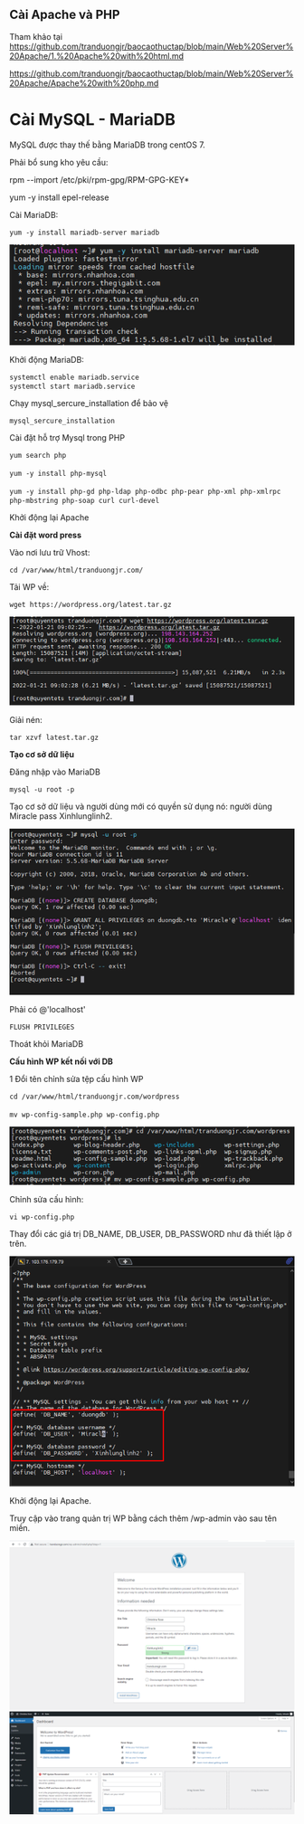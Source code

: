 ## Cài Apache và PHP

Tham khảo tại 
https://github.com/tranduongjr/baocaothuctap/blob/main/Web%20Server%20Apache/1.%20Apache%20with%20html.md

https://github.com/tranduongjr/baocaothuctap/blob/main/Web%20Server%20Apache/Apache%20with%20php.md

# Cài MySQL - MariaDB

MySQL được thay thế bằng MariaDB trong centOS 7.

Phải bổ sung kho yêu cầu:

rpm --import /etc/pki/rpm-gpg/RPM-GPG-KEY*

yum -y install epel-release

Cài MariaDB:

```
yum -y install mariadb-server mariadb
```

<img src="img/11.png">

Khởi động MariaDB:

```
systemctl enable mariadb.service
systemctl start mariadb.service
```

Chạy mysql_sercure_installation để bảo vệ

```
mysql_sercure_installation
```

Cài đặt hỗ trợ Mysql trong PHP

```
yum search php

yum -y install php-mysql

yum -y install php-gd php-ldap php-odbc php-pear php-xml php-xmlrpc php-mbstring php-soap curl curl-devel

```

Khởi động lại Apache

**Cài đặt word press**

Vào nơi lưu trữ Vhost:

```
cd /var/www/html/tranduongjr.com/
```

Tải WP về:

```
wget https://wordpress.org/latest.tar.gz
```

<img src="img/20.png">

Giải nén:

```
tar xzvf latest.tar.gz
```

**Tạo cơ sở dữ liệu**

Đăng nhập vào MariaDB

```
mysql -u root -p
```
Tạo cơ sở dữ liệu và người dùng mới có quyền sử dụng nó: người dùng Miracle pass Xinhlunglinh2.

<img src="img/21.png">

Phải có @'localhost'

```
FLUSH PRIVILEGES
```

Thoát khỏi MariaDB

**Cấu hình WP kết nối với DB**

1 Đổi tên chỉnh sửa tệp cấu hình WP

```
cd /var/www/html/tranduongjr.com/wordpress

mv wp-config-sample.php wp-config.php
```

<img src="img/22.png">

Chỉnh sửa cấu hình:

```
vi wp-config.php
```

Thay đổi các giá trị DB_NAME, DB_USER, DB_PASSWORD như đã thiết lập ở trên.

<img src="img/24.png">

Khởi động lại Apache.

Truy cập vào trang quản trị WP bằng cách thêm /wp-admin vào sau tên miền.

<img src="img/25.png">

<img src="img/26.png">